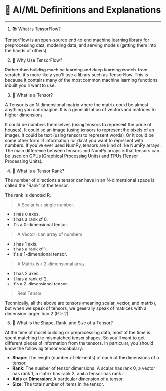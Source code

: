 # 🧠 AI/ML Definitions and Explanations
-------------------------

1. 📚 What is TensorFlow?


TensorFlow is an open-source end-to-end machine learning library for preprocessing data, modeling data, and serving models (getting them into the hands of others).

2. 🤔 Why Use TensorFlow?

Rather than building machine learning and deep learning models from scratch, it's more likely you'll use a library such as TensorFlow. This is because it contains many of the most common machine learning functions inbuilt you'll want to use.

3. 🔢 What is a Tensor?

A Tensor is an N-dimensional matrix where the matrix could be almost anything you can imagine. It is a generalization of vectors and matrices to higher dimensions.

It could be numbers themselves (using tensors to represent the price of houses).
It could be an image (using tensors to represent the pixels of an image).
It could be text (using tensors to represent words).
Or it could be some other form of information (or data) you want to represent with numbers.
If you've ever used NumPy, tensors are kind of like NumPy arrays. The main difference between tensors and NumPy arrays is that tensors can be used on GPUs (Graphical Processing Units) and TPUs (Tensor Processing Units).

4. 🔢 What is a Tensor Rank?
   
The number of directions a tensor can have in an N-dimensional space is called the "Rank" of the tensor.

The rank is denoted R.

> A Scalar is a single number.

* It has 0 axes.
* It has a rank of 0.
* It's a 0-dimensional tensor.

> A Vector is an array of numbers.

* It has 1 axis.
* It has a rank of 1.
* It's a 1-dimensional tensor.

> A Matrix is a 2-dimensional array.

* It has 2 axes.
* It has a rank of 2.
* It's a 2-dimensional tensor.

> Real Tensor

Technically, all the above are tensors (meaning scalar, vector, and matrix), but when we speak of tensors, we generally speak of matrices with a dimension larger than 2 (R > 2).

5. 📐 What is the Shape, Rank, and Size of a Tensor?
   
At the time of model building or preprocessing data, most of the time is spent matching the mismatched tensor shapes. So you'll want to get different pieces of information from the tensors. In particular, you should know the following tensor vocabulary:

* **Shape**: The length (number of elements) of each of the dimensions of a tensor.
* **Rank**: The number of tensor dimensions. A scalar has rank 0, a vector has rank 1, a matrix has rank 2, and a tensor has rank n.
* **Axis** or **Dimension**: A particular dimension of a tensor.
* **Size**: The total number of items in the tensor.
